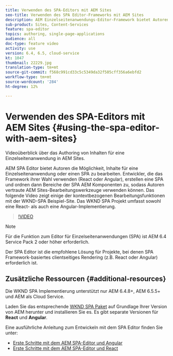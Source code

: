 ```yaml
---
title: Verwenden des SPA-Editors mit AEM Sites
seo-title: Verwenden des SPA Editor-Frameworks mit AEM Sites
description: AEM Einzelseitenanwendungs-Editor-Framework bietet Autoren die Möglichkeit, Inhalte für eine Einzelseitenanwendung oder SPA zu bearbeiten. Entwickler, die entweder React- oder Angular-Frameworks verwenden, erstellen eine SPA und ordnen dann Bereiche der SPA AEM Komponenten zu, sodass Autoren vertraute AEM Sites-Bearbeitungswerkzeuge verwenden können.
sub-product: Sites, Content-Services
feature: spa-editor
topics: authoring, single-page-applications
audience: all
doc-type: feature video
activity: use
version: 6.4, 6.5, cloud-service
kt: 1047
thumbnail: 22229.jpg
translation-type: tm+mt
source-git-commit: f568c991cd33c5c5349da32f505cff356a6ebfd2
workflow-type: tm+mt
source-wordcount: '284'
ht-degree: 12%

---
```



# Verwenden des SPA-Editors mit AEM Sites {#using-the-spa-editor-with-aem-sites}

Videoüberblick über das Authoring von Inhalten für eine Einzelseitenanwendung in AEM Sites.

AEM SPA Editor bietet Autoren die Möglichkeit, Inhalte für eine Einzelseitenanwendung oder einen SPA zu bearbeiten. Entwickler, die das Framework ihrer Wahl verwenden (React oder Angular), erstellen eine SPA und ordnen dann Bereiche der SPA AEM Komponenten zu, sodass Autoren vertraute AEM Sites-Bearbeitungswerkzeuge verwenden können. Das folgende Video zeigt einige der kontextbezogenen Bearbeitungsfunktionen mit der WKND-SPA Beispiel-Site. Das WKND SPA Projekt umfasst sowohl eine React- als auch eine Angular-Implementierung.

>[!VIDEO](https://video.tv.adobe.com/v/22229?quality=12&learn=on)

>[!NOTE]
>
> Für die Funktion zum Editor für Einzelseitenanwendungen (SPA) ist AEM 6.4 Service Pack 2 oder höher erforderlich.
>
> Der SPA Editor ist die empfohlene Lösung für Projekte, bei denen SPA Framework-basiertes clientseitiges Rendering (z.B. React oder Angular) erforderlich ist.

## Zusätzliche Ressourcen {#additional-resources}

Die WKND SPA Implementierung unterstützt nur AEM 6.4.8+, AEM 6.5.5+ und AEM als Cloud Service.

Laden Sie das entsprechende [WKND SPA Paket](https://github.com/adobe/aem-guides-wknd-spa/releases) auf Grundlage Ihrer Version von AEM herunter und installieren Sie es. Es gibt separate Versionen für **React** und **Angular**.

Eine ausführliche Anleitung zum Entwickeln mit dem SPA Editor finden Sie unter:

* [Erste Schritte mit dem AEM SPA-Editor und Angular](https://docs.adobe.com/content/help/de/experience-manager-learn/spa-angular-tutorial/overview.html)
* [Erste Schritte mit dem AEM SPA-Editor und React](https://docs.adobe.com/content/help/de/experience-manager-learn/spa-react-tutorial/overview.html)
